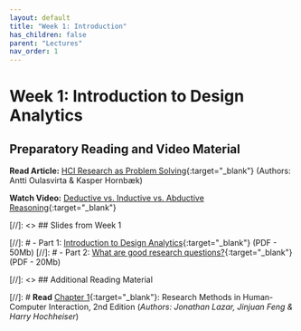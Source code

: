```yaml
---
layout: default
title: "Week 1: Introduction"
has_children: false
parent: "Lectures"
nav_order: 1
---
```


# Week 1: Introduction to Design Analytics

## Preparatory Reading and Video Material

**Read Article:** [HCI Research as Problem Solving](https://brightspace.tudelft.nl/content/enforced/500425-IOB6-E8+2022+3/HCI%20Research%20as%20Problem%20Solving.pdf?_&d2lSessionVal=P9N0bFGpKFCKXseFv7jM9li0K&ou=500425){:target="\_blank"} (Authors: Antti Oulasvirta & Kasper Hornbæk)

**Watch Video:** [Deductive vs. Inductive vs. Abductive Reasoning](https://youtu.be/jX3OXwpEpl8){:target="\_blank"}

<!-- **Introduce yourself:** https://miro.com/app/board/uXjVPq1hZxE=/?share_link_id=910567593245 -->

<!-- **Fill-in this survey (5-10 minutes):** https://forms.gle/di2sffU6CWJWL6Yp8 -->

[//]: <> ## Slides from Week 1

[//]: # - Part 1: [Introduction to Design Analytics]({{site.baseurl}}/assets/slides/23-01-1-Introduction.pdf){:target="\_blank"} (PDF - 50Mb)
[//]: # - Part 2: [What are good research questions?]({{site.baseurl}}/assets/slides/23-01-2-Research-Questions.pdf){:target="\_blank"} (PDF - 20Mb)

[//]: <> ## Additional Reading Material

[//]: # **Read** [Chapter 1](https://brightspace.tudelft.nl/content/enforced/500425-IOB6-E8+2022+3/Chapter-1---Introduction-to-HCI-r_2017_Research-Methods-in-Human-Computer-In.pdf?_&d2lSessionVal=P9N0bFGpKFCKXseFv7jM9li0K&ou=500425){:target="\_blank"}: Research Methods in Human-Computer Interaction, 2nd Edition (_Authors: Jonathan Lazar, Jinjuan Feng & Harry Hochheiser_)
